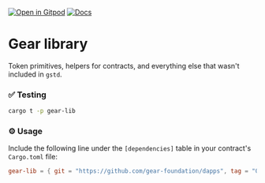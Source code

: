 [![Open in Gitpod](https://img.shields.io/badge/Open_in-Gitpod-white?logo=gitpod)](https://gitpod.io/#FOLDER=gear-lib/https://github.com/gear-foundation/dapps)
[![Docs](https://img.shields.io/github/actions/workflow/status/gear-foundation/dapps/contracts-docs.yml?logo=rust&label=docs)](https://dapps.gear.rs/gear_lib)

# Gear library

Token primitives, helpers for contracts, and everything else that wasn't included in `gstd`.

### ✅ Testing
```sh
cargo t -p gear-lib
```

### ⚙️ Usage

Include the following line under the `[dependencies]` table in your contract's `Cargo.toml` file:
```toml
gear-lib = { git = "https://github.com/gear-foundation/dapps", tag = "0.3.2" }
```
